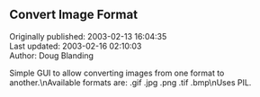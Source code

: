 ## Convert Image Format  
Originally published: 2003-02-13 16:04:35  
Last updated: 2003-02-16 02:10:03  
Author: Doug Blanding  
  
Simple GUI to allow converting images from one format to another.\nAvailable formats are: .gif .jpg .png .tif .bmp\nUses PIL.